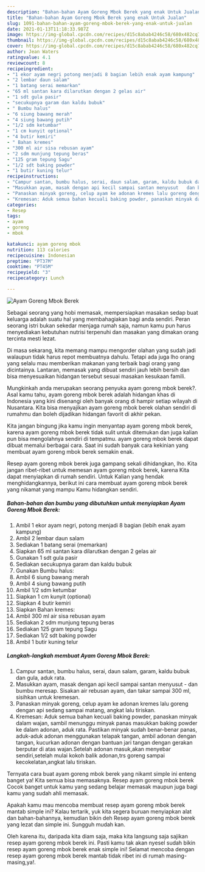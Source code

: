 ```yaml
---
description: "Bahan-bahan Ayam Goreng Mbok Berek yang enak Untuk Jualan"
title: "Bahan-bahan Ayam Goreng Mbok Berek yang enak Untuk Jualan"
slug: 1091-bahan-bahan-ayam-goreng-mbok-berek-yang-enak-untuk-jualan
date: 2021-01-13T11:18:33.987Z
image: https://img-global.cpcdn.com/recipes/d15c8abab4246c58/680x482cq70/ayam-goreng-mbok-berek-foto-resep-utama.jpg
thumbnail: https://img-global.cpcdn.com/recipes/d15c8abab4246c58/680x482cq70/ayam-goreng-mbok-berek-foto-resep-utama.jpg
cover: https://img-global.cpcdn.com/recipes/d15c8abab4246c58/680x482cq70/ayam-goreng-mbok-berek-foto-resep-utama.jpg
author: Jean Waters
ratingvalue: 4.1
reviewcount: 8
recipeingredient:
- "1 ekor ayam negri potong menjadi 8 bagian lebih enak ayam kampung"
- "2 lembar daun salam"
- "1 batang serai memarkan"
- "65 ml santan kara dilarutkan dengan 2 gelas air"
- "1 sdt gula pasir"
- "secukupnya garam dan kaldu bubuk"
- " Bumbu halus"
- "6 siung bawang merah"
- "4 siung bawang putih"
- "1/2 sdm ketumbar"
- "1 cm kunyit optional"
- "4 butir kemiri"
- " Bahan kremes"
- "300 ml air sisa rebusan ayam"
- "2 sdm munjung tepung beras"
- "125 gram tepung Sagu"
- "1/2 sdt baking powder"
- "1 butir kuning telur"
recipeinstructions:
- "Campur santan, bumbu halus, serai, daun salam, garam, kaldu bubuk dan gula, aduk rata."
- "Masukkan ayam, masak dengan api kecil sampai santan menyusut   dan bumbu meresap. Sisakan air rebusan ayam, dan takar sampai 300 ml, sisihkan untuk kremesan."
- "Panaskan minyak goreng, celup ayam ke adonan kremes lalu goreng dengan api sedang sampai matang, angkat lalu tiriskan."
- "Kremesan: Aduk semua bahan kecuali baking powder, panaskan minyak dalam wajan, sambil menunggu minyak panas masukkan baking powder ke dalam adonan, aduk rata. Pastikan minyak sudah benar-benar panas, aduk-aduk adonan menggunakan telapak tangan, ambil adonan dengan tangan, kucurkan adonan dengan bantuan jari tangan dengan gerakan berputar di atas wajan.Setelah adonan masuk,akan menyebar sendiri,setelah mulai kokoh balik adonan,trs goreng sampai kecokelatan,angkat lalu tiriskan."
categories:
- Resep
tags:
- ayam
- goreng
- mbok

katakunci: ayam goreng mbok 
nutrition: 113 calories
recipecuisine: Indonesian
preptime: "PT37M"
cooktime: "PT45M"
recipeyield: "3"
recipecategory: Lunch

---
```



![Ayam Goreng Mbok Berek](https://img-global.cpcdn.com/recipes/d15c8abab4246c58/680x482cq70/ayam-goreng-mbok-berek-foto-resep-utama.jpg)

Sebagai seorang yang hobi memasak, mempersiapkan masakan sedap buat keluarga adalah suatu hal yang membahagiakan bagi anda sendiri. Peran seorang istri bukan sekedar menjaga rumah saja, namun kamu pun harus menyediakan kebutuhan nutrisi terpenuhi dan masakan yang dimakan orang tercinta mesti lezat.

Di masa  sekarang, kita memang mampu mengorder olahan yang sudah jadi walaupun tidak harus repot membuatnya dahulu. Tetapi ada juga lho orang yang selalu mau memberikan makanan yang terbaik bagi orang yang dicintainya. Lantaran, memasak yang dibuat sendiri jauh lebih bersih dan bisa menyesuaikan hidangan tersebut sesuai masakan kesukaan famili. 



Mungkinkah anda merupakan seorang penyuka ayam goreng mbok berek?. Asal kamu tahu, ayam goreng mbok berek adalah hidangan khas di Indonesia yang kini disenangi oleh banyak orang di hampir setiap wilayah di Nusantara. Kita bisa menyajikan ayam goreng mbok berek olahan sendiri di rumahmu dan boleh dijadikan hidangan favorit di akhir pekan.

Kita jangan bingung jika kamu ingin menyantap ayam goreng mbok berek, karena ayam goreng mbok berek tidak sulit untuk ditemukan dan juga kalian pun bisa mengolahnya sendiri di tempatmu. ayam goreng mbok berek dapat dibuat memalui berbagai cara. Saat ini sudah banyak cara kekinian yang membuat ayam goreng mbok berek semakin enak.

Resep ayam goreng mbok berek juga gampang sekali dihidangkan, lho. Kita jangan ribet-ribet untuk memesan ayam goreng mbok berek, karena Kita dapat menyiapkan di rumah sendiri. Untuk Kalian yang hendak menghidangkannya, berikut ini cara membuat ayam goreng mbok berek yang nikamat yang mampu Kamu hidangkan sendiri.

<!--inarticleads1-->

##### Bahan-bahan dan bumbu yang dibutuhkan untuk menyiapkan Ayam Goreng Mbok Berek:

1. Ambil 1 ekor ayam negri, potong menjadi 8 bagian (lebih enak ayam kampung)
1. Ambil 2 lembar daun salam
1. Sediakan 1 batang serai (memarkan)
1. Siapkan 65 ml santan kara dilarutkan dengan 2 gelas air
1. Gunakan 1 sdt gula pasir
1. Sediakan secukupnya garam dan kaldu bubuk
1. Gunakan  Bumbu halus:
1. Ambil 6 siung bawang merah
1. Ambil 4 siung bawang putih
1. Ambil 1/2 sdm ketumbar
1. Siapkan 1 cm kunyit (optional)
1. Siapkan 4 butir kemiri
1. Siapkan  Bahan kremes:
1. Ambil 300 ml air sisa rebusan ayam
1. Sediakan 2 sdm munjung tepung beras
1. Sediakan 125 gram tepung Sagu
1. Sediakan 1/2 sdt baking powder
1. Ambil 1 butir kuning telur




<!--inarticleads2-->

##### Langkah-langkah membuat Ayam Goreng Mbok Berek:

1. Campur santan, bumbu halus, serai, daun salam, garam, kaldu bubuk dan gula, aduk rata.
1. Masukkan ayam, masak dengan api kecil sampai santan menyusut  -  dan bumbu meresap. Sisakan air rebusan ayam, dan takar sampai 300 ml, sisihkan untuk kremesan.
1. Panaskan minyak goreng, celup ayam ke adonan kremes lalu goreng dengan api sedang sampai matang, angkat lalu tiriskan.
1. Kremesan: Aduk semua bahan kecuali baking powder, panaskan minyak dalam wajan, sambil menunggu minyak panas masukkan baking powder ke dalam adonan, aduk rata. Pastikan minyak sudah benar-benar panas, aduk-aduk adonan menggunakan telapak tangan, ambil adonan dengan tangan, kucurkan adonan dengan bantuan jari tangan dengan gerakan berputar di atas wajan.Setelah adonan masuk,akan menyebar sendiri,setelah mulai kokoh balik adonan,trs goreng sampai kecokelatan,angkat lalu tiriskan.




Ternyata cara buat ayam goreng mbok berek yang nikamt simple ini enteng banget ya! Kita semua bisa memasaknya. Resep ayam goreng mbok berek Cocok banget untuk kamu yang sedang belajar memasak maupun juga bagi kamu yang sudah ahli memasak.

Apakah kamu mau mencoba membuat resep ayam goreng mbok berek mantab simple ini? Kalau tertarik, yuk kita segera buruan menyiapkan alat dan bahan-bahannya, kemudian bikin deh Resep ayam goreng mbok berek yang lezat dan simple ini. Sungguh mudah kan. 

Oleh karena itu, daripada kita diam saja, maka kita langsung saja sajikan resep ayam goreng mbok berek ini. Pasti kamu tak akan nyesel sudah bikin resep ayam goreng mbok berek enak simple ini! Selamat mencoba dengan resep ayam goreng mbok berek mantab tidak ribet ini di rumah masing-masing,ya!.

